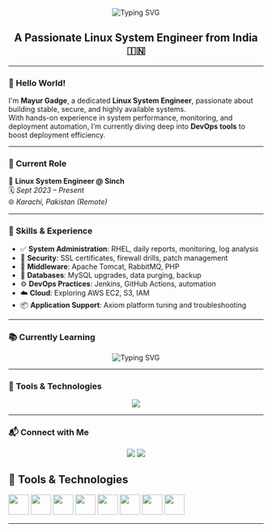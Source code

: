 <p align="center">
  <img src="https://readme-typing-svg.demolab.com?font=Fira+Code&size=22&pause=1000&center=true&vCenter=true&width=700&lines=👨‍💻+Mayur+Gadge+%7C+Linux+System+Engineer+%26+Aspiring+DevOps+Engineer+🚀" alt="Typing SVG" />
</p>

<h2 align="center">A Passionate Linux System Engineer from India 🇮🇳</h2>

---

### 👋 Hello World!

I'm **Mayur Gadge**, a dedicated **Linux System Engineer**, passionate about building stable, secure, and highly available systems.  
With hands-on experience in system performance, monitoring, and deployment automation, I’m currently diving deep into **DevOps tools** to boost deployment efficiency.

---

### 💼 Current Role

🔧 **Linux System Engineer @ Sinch**  
🗓️ *Sept 2023 – Present*  
🌐 *Karachi, Pakistan (Remote)*

---

### 🚀 Skills & Experience

- ✅ **System Administration**: RHEL, daily reports, monitoring, log analysis  
- 🔐 **Security**: SSL certificates, firewall drills, patch management  
- 🐇 **Middleware**: Apache Tomcat, RabbitMQ, PHP  
- 💾 **Databases**: MySQL upgrades, data purging, backup  
- ⚙️ **DevOps Practices**: Jenkins, GitHub Actions, automation  
- ☁️ **Cloud**: Exploring AWS EC2, S3, IAM  
- 📦 **Application Support**: Axiom platform tuning and troubleshooting  

---

### 📚 Currently Learning

<p align="center">
  <img src="https://readme-typing-svg.demolab.com?font=Fira+Code&size=20&pause=1000&color=00F700&center=true&vCenter=true&width=500&lines=Learning+DevOps+Tools" alt="Typing SVG" />
</p>

---

### 🚀 Tools & Technologies

<p align="center">
  <img src="https://skillicons.dev/icons?i=linux,git,docker,jenkins,aws,mysql,apache,php,github,vscode,anaconda,rabbitmq" />
</p>

---

### 📬 Connect with Me

<p align="center">
  <a href="mailto:your.email@example.com"><img src="https://img.shields.io/badge/Gmail-D14836?style=for-the-badge&logo=gmail&logoColor=white" /></a>
  <a href="https://linkedin.com/in/your-link"><img src="https://img.shields.io/badge/LinkedIn-0077B5?style=for-the-badge&logo=linkedin&logoColor=white" /></a>
</p>


## 🚀 Tools & Technologies

<p align="left">
  <img src="https://cdn.jsdelivr.net/gh/devicons/devicon/icons/linux/linux-original.svg" width="40" />
  <img src="https://cdn.jsdelivr.net/gh/devicons/devicon/icons/bash/bash-original.svg" width="40" />
  <img src="https://cdn.jsdelivr.net/gh/devicons/devicon/icons/git/git-original.svg" width="40" />
  <img src="https://cdn.jsdelivr.net/gh/devicons/devicon/icons/github/github-original.svg" width="40" />
  <img src="https://cdn.jsdelivr.net/gh/devicons/devicon/icons/docker/docker-original.svg" width="40" />
  <img src="https://cdn.jsdelivr.net/gh/devicons/devicon/icons/jenkins/jenkins-original.svg" width="40" />
  <img src="https://cdn.jsdelivr.net/gh/devicons/devicon/icons/java/java-original.svg" width="40" />
  <img src="https://cdn.jsdelivr.net/gh/devicons/devicon/icons/tomcat/tomcat-original.svg" width="40" />
</p>


---

